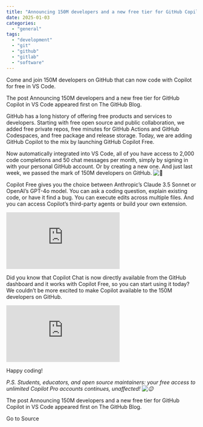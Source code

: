 ```yaml
---
title: "Announcing 150M developers and a new free tier for GitHub Copilot in VS Code"
date: 2025-01-03
categories: 
  - "general"
tags: 
  - "development"
  - "git"
  - "github"
  - "gitlab"
  - "software"
---
```


Come and join 150M developers on GitHub that can now code with Copilot for free in VS Code.

The post Announcing 150M developers and a new free tier for GitHub Copilot in VS Code appeared first on The GitHub Blog.

GitHub has a long history of offering free products and services to developers. Starting with free open source and public collaboration, we added free private repos, free minutes for GitHub Actions and GitHub Codespaces, and free package and release storage. Today, we are adding GitHub Copilot to the mix by launching GitHub Copilot Free.

Now automatically integrated into VS Code, all of you have access to 2,000 code completions and 50 chat messages per month, simply by signing in with your personal GitHub account. Or by creating a new one. And just last week, we passed the mark of 150M developers on GitHub. ![🎉](https://s.w.org/images/core/emoji/15.0.3/72x72/1f389.png)

Copilot Free gives you the choice between Anthropic’s Claude 3.5 Sonnet or OpenAI’s GPT-4o model. You can ask a coding question, explain existing code, or have it find a bug. You can execute edits across multiple files. And you can access Copilot’s third-party agents or build your own extension.

<iframe loading="lazy" class="position-absolute top-0 left-0 width-full height-full" src="https://www.youtube.com/embed/pGV_T6g1hcU?feature=oembed" title="YouTube video player" allow="accelerometer; clipboard-write; encrypted-media; gyroscope; picture-in-picture" allowfullscreen frameborder="0"></iframe>

Did you know that Copilot Chat is now directly available from the GitHub dashboard and it works with Copilot Free, so you can start using it today? We couldn’t be more excited to make Copilot available to the 150M developers on GitHub.

<iframe loading="lazy" class="position-absolute top-0 left-0 width-full height-full" src="https://www.youtube.com/embed/dMbOh114Vd4?feature=oembed" title="YouTube video player" allow="accelerometer; clipboard-write; encrypted-media; gyroscope; picture-in-picture" allowfullscreen frameborder="0"></iframe>

Happy coding!

_P.S. Students, educators, and open source maintainers: your free access to unlimited Copilot Pro accounts continues, unaffected! ![😉](https://s.w.org/images/core/emoji/15.0.3/72x72/1f609.png)_ 

The post Announcing 150M developers and a new free tier for GitHub Copilot in VS Code appeared first on The GitHub Blog.

Go to Source
